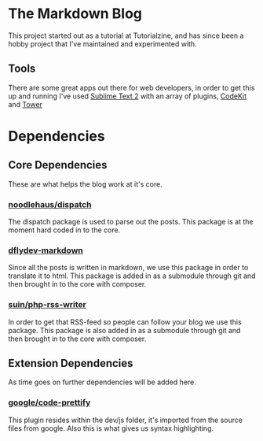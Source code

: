 # The Markdown Blog 

This project started out as a tutorial at Tutorialzine, and has since been a hobby project that I've maintained and experimented with.
## Tools
There are some great apps out there for web developers, in order to get this up and running I've used [Sublime Text 2](#) with an array of plugins, [CodeKit](#) and [Tower](#)

# Dependencies 

## Core Dependencies
These are what helps the blog work at it's core.

### [noodlehaus/dispatch](https://github.com/noodlehaus/dispatch)
The dispatch package is used to parse out the posts. This package is at the moment hard coded in to the core.

### [dflydev-markdown](https://github.com/dflydev/dflydev-markdown)
Since all the posts is written in markdown, we use this package in order to translate it to html. This package is added in as a submodule through git and then brought in to the core with composer.

### [suin/php-rss-writer](https://github.com/suin/php-rss-writer)
In order to get that RSS-feed so people can follow your blog we use this package. This package is also added in as a submodule through git and then brought in to the core with composer.

## Extension Dependencies
As time goes on further dependencies will be added here.

### [google/code-prettify](https://code.google.com/p/google-code-prettify/)
This plugin resides within the dev/js folder, it's imported from the source files from google. Also this is what gives us syntax highlighting.
